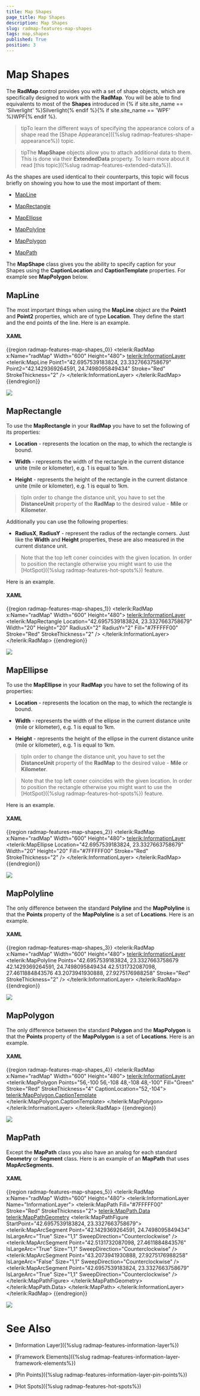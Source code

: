 ```yaml
---
title: Map Shapes
page_title: Map Shapes
description: Map Shapes
slug: radmap-features-map-shapes
tags: map,shapes
published: True
position: 3
---
```


# Map Shapes



The __RadMap__ control provides you with a set of shape objects, which are specifically designed to work with the __RadMap__. You will be able to find equivalents to most of the __Shapes__ introduced in {% if site.site_name == 'Silverlight' %}Silverlight{% endif %}{% if site.site_name == 'WPF' %}WPF{% endif %}.

>tipTo learn the different ways of specifying the appearance colors of a shape read the [Shape Appearance]({%slug radmap-features-shape-appearance%}) topic.

>tipThe __MapShape__ objects allow you to attach additional data to them. This is done via their __ExtendedData__ property. To learn more about it read [this topic]({%slug radmap-features-extended-data%}).

As the shapes are used identical to their counterparts, this topic will focus briefly on showing you how to use the most important of them:

* [MapLine](#mapline)

* [MapRectangle](#maprectangle)

* [MapEllipse](#mapellipse)

* [MapPolyline](#mappolyline)

* [MapPolygon](#mappolygon)

* [MapPath](#mappath)



The __MapShape__ class gives you the ability to specify caption for your Shapes using the __CaptionLocation__ and __CaptionTemplate__ properties. For example see __MapPolygon__ below. 

## MapLine

The most important things when using the __MapLine__ object are the __Point1__ and __Point2__ properties, which are of type __Location__. They define the start and the end points of the line. Here is an example.

#### __XAML__

{{region radmap-features-map-shapes_0}}
	<telerik:RadMap x:Name="radMap"
	        Width="600"
	        Height="480">
	    <telerik:InformationLayer>
	        <telerik:MapLine Point1="42.6957539183824, 23.3327663758679"
	                    Point2="42.1429369264591, 24.7498095849434"
	                    Stroke="Red"
	                    StrokeThickness="2" />
	    </telerik:InformationLayer>
	</telerik:RadMap>
	{{endregion}}






![](images/RadMap_Features_MapShapes_01.png)

## MapRectangle

To use the __MapRectangle__ in your __RadMap__ you have to set the following of its properties:

* __Location__ - represents the location on the map, to which the rectangle is bound.

* __Width__ - represents the width of the rectangle in the current distance unite (mile or kilometer), e.g. 1 is equal to 1km.

* __Height__ - represents the height of the rectangle in the current distance unite (mile or kilometer), e.g. 1 is equal to 1km.

>tipIn order to change the distance unit, you have to set the __DistanceUnit__ property of the __RadMap__ to the desired value - __Mile__ or __Kilometer__.

Additionally you can use the following properties:

* __RadiusX__, __RadiusY__ - represent the radius of the rectangle corners. Just like the __Width__ and __Height__ properties, these are also measured in the current distance unit.

>Note that the top left coner coincides with the given location. In order to position the rectangle otherwise you might want to use the [HotSpot]({%slug radmap-features-hot-spots%}) feature.

Here is an example.

#### __XAML__

{{region radmap-features-map-shapes_1}}
	<telerik:RadMap x:Name="radMap"
	        Width="600"
	        Height="480">
	    <telerik:InformationLayer>
	        <telerik:MapRectangle Location="42.6957539183824, 23.3327663758679"
	                        Width="20"
	                        Height="20"
	                        RadiusX="2"
	                        RadiusY="2"
	                        Fill="#7FFFFF00"
	                        Stroke="Red"
	                        StrokeThickness="2" />
	    </telerik:InformationLayer>
	</telerik:RadMap>
	{{endregion}}






![](images/RadMap_Features_MapShapes_02.png)

## MapEllipse

To use the __MapEllipse__ in your __RadMap__ you have to set the following of its properties:

* __Location__ - represents the location on the map, to which the rectangle is bound.

* __Width__ - represents the width of the ellipse in the current distance unite (mile or kilometer), e.g. 1 is equal to 1km.

* __Height__ - represents the height of the ellipse in the current distance unite (mile or kilometer), e.g. 1 is equal to 1km.

>tipIn order to change the distance unit, you have to set the __DistanceUnit__ property of the __RadMap__ to the desired value - __Mile__ or __Kilometer__.

>Note that the top left coner coincides with the given location. In order to position the rectangle otherwise you might want to use the [HotSpot]({%slug radmap-features-hot-spots%}) feature.

Here is an example.

#### __XAML__

{{region radmap-features-map-shapes_2}}
	<telerik:RadMap x:Name="radMap"
	        Width="600"
	        Height="480">
	    <telerik:InformationLayer>
	        <telerik:MapEllipse Location="42.6957539183824, 23.3327663758679"
	                    Width="20"
	                    Height="20"
	                    Fill="#7FFFFF00"
	                    Stroke="Red"
	                    StrokeThickness="2" />
	    </telerik:InformationLayer>
	</telerik:RadMap>
	{{endregion}}






![](images/RadMap_Features_MapShapes_03.png)

## MapPolyline

The only difference between the standard __Polyline__ and the __MapPolyline__ is that the __Points__ property of the __MapPolyline__ is a set of __Locations__. Here is an example.

#### __XAML__

{{region radmap-features-map-shapes_3}}
	<telerik:RadMap x:Name="radMap"
	        Width="600"
	        Height="480">
	    <telerik:InformationLayer>
	        <telerik:MapPolyline Points="42.6957539183824, 23.3327663758679 42.1429369264591, 24.7498095849434 42.5131732087098, 27.4611884843576 43.2073941930888, 27.9275176988258"
	                        Stroke="Red"
	                        StrokeThickness="2" />
	    </telerik:InformationLayer>
	</telerik:RadMap>
	{{endregion}}




![](images/RadMap_Features_MapShapes_04.png)

## MapPolygon

The only difference between the standard __Polygon__ and the __MapPolygon__ is that the __Points__ property of the __MapPolygon__ is a set of __Locations__. Here is an example.

#### __XAML__

{{region radmap-features-map-shapes_4}}
	<telerik:RadMap x:Name="radMap" Width="600" Height="480">
		<telerik:InformationLayer>
			<telerik:MapPolygon Points="56,-100 56,-108 48,-108 48,-100"
								Fill="Green" Stroke="Red" StrokeThickness="4"
								CaptionLocation="52,-104">
				<telerik:MapPolygon.CaptionTemplate>
					<DataTemplate>
						<Grid Background="Yellow" telerik:MapLayer.HotSpot="0.5,0.5">
							<TextBlock Text="My Custom Text" />
						</Grid>
					</DataTemplate>
				</telerik:MapPolygon.CaptionTemplate>
			</telerik:MapPolygon>
		</telerik:InformationLayer>
	</telerik:RadMap>
	{{endregion}}




![](images/RadMap_Features_MapShapes_05.png)

## MapPath

Except the __MapPath__ class you also have an analog for each standard __Geometry__ or __Segment__ class. Here is an example of an __MapPath__ that uses __MapArcSegments.__

#### __XAML__

{{region radmap-features-map-shapes_5}}
	<telerik:RadMap x:Name="radMap"
	        Width="600"
	        Height="480">
	    <telerik:InformationLayer Name="InformationLayer">
	        <telerik:MapPath Fill="#7FFFFF00"
	                    Stroke="Red"
	                    StrokeThickness="2">
	            <telerik:MapPath.Data>
	                <telerik:MapPathGeometry>
	                    <telerik:MapPathFigure StartPoint="42.6957539183824, 23.3327663758679">
	                        <telerik:MapArcSegment Point="42.1429369264591, 24.7498095849434"
	                                        IsLargeArc="True"
	                                        Size="1,1"
	                                        SweepDirection="Counterclockwise" />
	                        <telerik:MapArcSegment Point="42.5131732087098, 27.4611884843576"
	                                        IsLargeArc="True"
	                                        Size="1,1"
	                                        SweepDirection="Counterclockwise" />
	                        <telerik:MapArcSegment Point="43.2073941930888, 27.9275176988258"
	                                        IsLargeArc="False"
	                                        Size="1,1"
	                                        SweepDirection="Counterclockwise" />
	                        <telerik:MapArcSegment Point="42.6957539183824, 23.3327663758679"
	                                        IsLargeArc="True"
	                                        Size="1,1"
	                                        SweepDirection="Counterclockwise" />
	                    </telerik:MapPathFigure>
	                </telerik:MapPathGeometry>
	            </telerik:MapPath.Data>
	        </telerik:MapPath>
	    </telerik:InformationLayer>
	</telerik:RadMap>
	{{endregion}}



![](images/RadMap_Features_MapShapes_06.png)

# See Also

 * [Information Layer]({%slug radmap-features-information-layer%})

 * [Framework Elements]({%slug radmap-features-information-layer-framework-elements%})

 * [Pin Points]({%slug radmap-features-information-layer-pin-points%})

 * [Hot Spots]({%slug radmap-features-hot-spots%})
